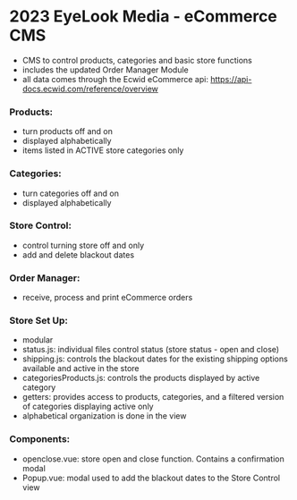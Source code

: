 # 2023 EyeLook Media - eCommerce CMS

- CMS to control products, categories and basic store functions
- includes the updated Order Manager Module
- all data comes through the Ecwid eCommerce api: https://api-docs.ecwid.com/reference/overview

### Products:

- turn products off and on
- displayed alphabetically
- items listed in ACTIVE store categories only

### Categories:

- turn categories off and on
- displayed alphabetically

### Store Control:

- control turning store off and only
- add and delete blackout dates

### Order Manager:

- receive, process and print eCommerce orders

### Store Set Up:

- modular
- status.js: individual files control status (store status - open and close)
- shipping.js: controls the blackout dates for the existing shipping options available and active in the store
- categoriesProducts.js: controls the products displayed by active category
- getters: provides access to products, categories, and a filtered version of categories displaying active only
- alphabetical organization is done in the view

### Components:

- openclose.vue: store open and close function. Contains a confirmation modal
- Popup.vue: modal used to add the blackout dates to the Store Control view
